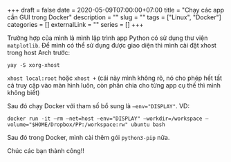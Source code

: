 +++ 
draft = false
date = 2020-05-09T07:00:00+07:00
title = "Chạy các app cần GUI trong Docker"
description = ""
slug = "" 
tags = ["Linux", "Docker"]
categories = []
externalLink = ""
series = []
+++

Trường hợp của mình là mình lập trình app Python có sử dụng thư viện `matplotlib`. Để mình có thể sử dụng được giao diện thì mình cài đặt xhost trong host Arch trước:

```shell
yay -S xorg-xhost
```

`xhost local:root` hoặc `xhost +` (cái này mình không rõ, nó cho phép hết tất cả truy cập vào màn hình luôn, còn phân chia cho từng app cụ thế thì mình không biết)

Sau đó chạy Docker với tham số bổ sung là `–env="DISPLAY"`. VD:

```shell
docker run -it –rm –net=host –env="DISPLAY" –workdir=/workspace –volume="$HOME/Dropbox/PP:/workspace:rw" ubuntu bash
```

Sau đó trong Docker, mình cài thêm gói `python3-pip` nữa.

Chúc các bạn thành công!!
